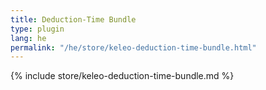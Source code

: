 ```yaml
---
title: Deduction-Time Bundle
type: plugin
lang: he
permalink: "/he/store/keleo-deduction-time-bundle.html"
---
```


{% include store/keleo-deduction-time-bundle.md %}
